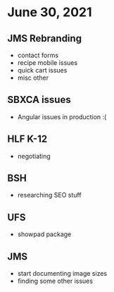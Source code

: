 # June 30, 2021

## JMS Rebranding
- contact forms
- recipe mobile issues
- quick cart issues
- misc other

## SBXCA issues
- Angular issues in production :(

## HLF K-12
- negotiating

## BSH 
- researching SEO stuff

## UFS
- showpad package

## JMS 
- start documenting image sizes
- finding some other issues